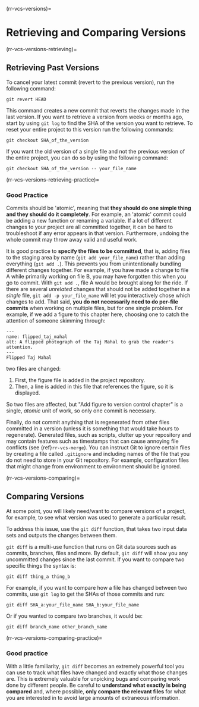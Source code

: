 (rr-vcs-versions)=
# Retrieving and Comparing Versions

(rr-vcs-versions-retrieving)=
## Retrieving Past Versions

To cancel your latest commit (revert to the previous version), run the following command:
```
git revert HEAD
```

This command creates a new commit that reverts the changes made in the last version.
If you want to retrieve a version from weeks or months ago, start by using `git log` to find the SHA of the version you want to retrieve.
To reset your entire project to this version run the following commands:

```
git checkout SHA_of_the_version
```

If you want the old version of a single file and not the previous version of the entire project, you can do so by using the following command:

 ```
 git checkout SHA_of_the_version -- your_file_name
 ```

(rr-vcs-versions-retrieving-practice)=
### Good Practice

Commits should be 'atomic', meaning that **they should do one simple thing and they should do it completely**. 
For example, an 'atomic' commit could be adding a new function or renaming a variable.
If a lot of different changes to your project are all committed together, it can be hard to troubleshoot if any error appears in that version.
Furthermore, undoing the whole commit may throw away valid and useful work.

It is good practice to **specify the files to be committed**, that is, adding files to the staging area by name (`git add your_file_name`) rather than adding everything (`git add .`).
This prevents you from unintentionally bundling different changes together. 
For example, if you have made a change to file A while primarily working on file B, you may have forgotten this when you go to commit. 
With `git add .`, file A would be brought along for the ride.
If there are several *unrelated* changes that should not be added together in a *single* file, `git add -p your_file_name` will let you interactively chose which changes to add.
That said, **you do not necessarily need to do per-file commits** when working on multiple files, but for one single problem.
For example, if we add a figure to this chapter here, choosing one to catch the attention of someone skimming through:

```{figure} ../../figures/flipped_taj_mahal.png
---
name: flipped_taj_mahal
alt: A flipped photograph of the Taj Mahal to grab the reader's attention.
---
Flipped Taj Mahal
```

two files are changed:

1. First, the figure file is added in the project repository.
2. Then, a line is added in this file that references the figure, so it is displayed.

So two files are affected, but "Add figure to version control chapter" is a single, *atomic* unit of work, so only one commit is necessary.

Finally, do not commit anything that is regenerated from other files committed in a version (unless it is something that would take hours to regenerate).
Generated files, such as scripts, clutter up your repository and may contain features such as timestamps that can cause annoying file conflicts (see {ref}`rr-vcs-merge`).
You can instruct Git to ignore certain files by creating a file called `.gitignore` and including names of the file that you do not need to store in your Git repository.
For example, configuration files that might change from environment to environment should be ignored.

(rr-vcs-versions-comparing)=
## Comparing Versions

At some point, you will likely need/want to compare versions of a project, for example, to see what version was used to generate a particular result.

To address this issue, use the `git diff` function, that takes two input data sets and outputs the changes between them.

`git diff` is a multi-use function that runs on Git data sources such as commits, branches, files and more.
By default, `git diff` will show you any uncommitted changes since the last commit.
If you want to compare two specific things the syntax is:

```
git diff thing_a thing_b
```

For example, if you want to compare how a file has changed between two commits, use `git log` to get the SHAs of those commits and run:

```
git diff SHA_a:your_file_name SHA_b:your_file_name
```

Or if you wanted to compare two branches, it would be:

```
git diff branch_name other_branch_name
```

(rr-vcs-versions-comparing-practice)=
### Good practice

With a little familiarity, `git diff` becomes an extremely powerful tool you can use to track what files have changed and exactly what those changes are.
This is extremely valuable for unpicking bugs and comparing work done by different people.
Be careful to **understand what exactly is being compared** and, where possible, **only compare the relevant files** for what you are interested in to avoid large amounts of extraneous information.
